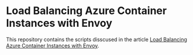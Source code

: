# Load Balancing Azure Container Instances with Envoy
This repository contains the scripts disscused in the article [Load Balancing Azure Container Instances with Envoy](https://medium.com/microsoftazure/load-balancing-azure-container-instances-with-envoy-4daf1f4c378c).